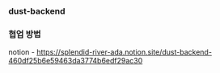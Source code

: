### dust-backend

### 협업 방법
notion - https://splendid-river-ada.notion.site/dust-backend-460df25b6e59463da3774b6edf29ac30
